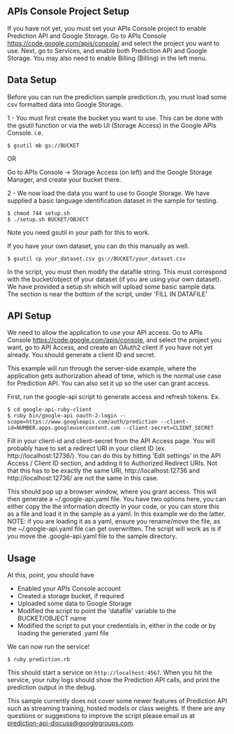 APIs Console Project Setup
--------------------------
If you have not yet, you must set your APIs Console project to enable Prediction
API and Google Storage. Go to APIs Console https://code.google.com/apis/console/
and select the project you want to use. Next, go to Services, and enable both
Prediction API and Google Storage. You may also need to enable Billing (Billing)
in the left menu.


Data Setup
----------
Before you can run the prediction sample prediction.rb, you must load some csv
formatted data into Google Storage. 

1 - You must first create the bucket you want to use. This can be done 
with the gsutil function or via the web UI (Storage Access) in the Google 
APIs Console. i.e. 

    $ gsutil mb gs://BUCKET

OR

Go to APIs Console -> Storage Access (on left) and the Google Storage Manager,
and create your bucket there.

2 - We now load the data you want to use to Google Storage. We have supplied a
basic language identification dataset in the sample for testing.

    $ chmod 744 setup.sh
    $ ./setup.sh BUCKET/OBJECT
Note you need gsutil in your path for this to work.

If you have your own dataset, you can do this manually as well.

    $ gsutil cp your_dataset.csv gs://BUCKET/your_dataset.csv


In the script, you must then modify the datafile string. This must correspond with the
bucket/object of your dataset (if you are using your own dataset). We have
provided a setup.sh which will upload some basic sample data. The section is
near the bottom of the script, under 'FILL IN DATAFILE'

API Setup
---------
We need to allow the application to use your API access. Go to APIs Console
https://code.google.com/apis/console, and select the project you want, go to API
Access, and create an OAuth2 client if you have not yet already. You should
generate a client ID and secret. 

This example will run through the server-side example, where the application
gets authorization ahead of time, which is the normal use case for Prediction
API. You can also set it up so the user can grant access.

First, run the google-api script to generate access and refresh tokens. Ex.

    $ cd google-api-ruby-client
    $ ruby bin/google-api oauth-2-login --scope=https://www.googleapis.com/auth/prediction --client-id=NUMBER.apps.googleusercontent.com --client-secret=CLIENT_SECRET

Fill in your client-id and client-secret from the API Access page. You will
probably have to set a redirect URI in your client ID
(ex. http://localhost:12736/). You can do this by hitting 'Edit settings' in the
API Access / Client ID section, and adding it to Authorized Redirect URIs. Not
that this has to be exactly the same URI, http://localhost:12736 and
http://localhost:12736/ are not the same in this case.

This should pop up a browser window, where you grant access. This will then
generate a ~/.google-api.yaml file. You have two options here, you can either
copy the the information directly in your code, or you can store this as a file
and load it in the sample as a yaml. In this example we do the latter. NOTE: if
you are loading it as a yaml, ensure you rename/move the file, as the
~/.google-api.yaml file can get overwritten. The script will work as is if you
move the .google-api.yaml file to the sample directory.


Usage
-----
At this, point, you should have 
 - Enabled your APIs Console account
 - Created a storage bucket, if required
 - Uploaded some data to Google Storage
 - Modified the script to point the 'datafile' variable to the BUCKET/OBJECT  name
 - Modified the script to put your credentials in, either in the code or by
   loading the generated .yaml file
 
We can now run the service! 

    $ ruby prediction.rb

This should start a service on `http://localhost:4567`. When you hit the service,
your ruby logs should show the Prediction API calls, and print the prediction
output in the debug. 

This sample currently does not cover some newer features of Prediction API such
as streaming training, hosted models or class weights. If there are any
questions or suggestions to improve the script please email us at
prediction-api-discuss@googlegroups.com.
